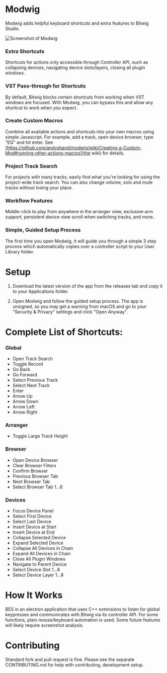 # Modwig 

Modwig adds helpful keyboard shortcuts and extra features to Bitwig Studio.

![Screenshot of Modwig](https://github.com/andyshand/modwig/raw/master/github/screenshots/screenshot.png)

### Extra Shortcuts 

Shortcuts for actions only accessible through Controller API, such as collapsing devices, navigating device slots/layers, closing all plugin windows.

### VST Pass-through for Shortcuts

By default, Bitwig blocks certain shortcuts from working when VST windows are focused. With Modwig, you can bypass this and allow any shortcut to work when you expect.

### Create Custom Macros

Combine all available actions and shortcuts into your own macros using simple Javascript. For example, add a track, open device browser, type "EQ" and hit enter. See [https://github.com/andyshand/modwig/wiki/Creating-a-Custom-Mod#running-other-actions-macros](the wiki) for details.

### Project Track Search

For projects with many tracks, easily find what you're looking for using the project-wide track search. You can also change volume, solo and mute tracks without losing your place.

### Workflow Features

Middle-click to play from anywhere in the arranger view, exclusive-arm support, persistent device view scroll when switching tracks, and more. 

### Simple, Guided Setup Process

The first time you open Modwig, it will guide you through a simple 3 step process which automatically copies over a controller script to your User Library folder.

# Setup

1. Download the latest version of the app from the releases tab and copy it to your Applications folder.

2. Open Modwig and follow the guided setup process. The app is unsigned, so you may get a warning from macOS and go to your "Security & Privacy" settings and click "Open Anyway".

# Complete List of Shortcuts:

### Global

- Open Track Search
- Toggle Record
- Go Back
- Go Forward
- Select Previous Track
- Select Next Track
- Enter
- Arrow Up
- Arrow Down
- Arrow Left
- Arrow Right

### Arranger

- Toggle Large Track Height

### Browser

- Open Device Browser
- Clear Browser Filters
- Confirm Browser
- Previous Browser Tab
- Next Browser Tab
- Select Browser Tab 1...6

### Devices

- Focus Device Panel
- Select First Device
- Select Last Device
- Insert Device at Start
- Insert Device at End
- Collapse Selected Device
- Expand Selected Device
- Collapse All Devices in Chain
- Expand All Devices in Chain
- Close All Plugin Windows
- Navigate to Parent Device
- Select Device Slot 1...8
- Select Device Layer 1...8

# How It Works

BES in an electron application that uses C++ extensions to listen for global keypresses and communicates with Bitwig via its controller API. For some functions, plain mouse/keyboard automation is used. Some future features will likely require screenshot analysis.

# Contributing

Standard fork and pull request is fine. Please see the separate CONTRIBUTING.md for help with contributing, development setup.
